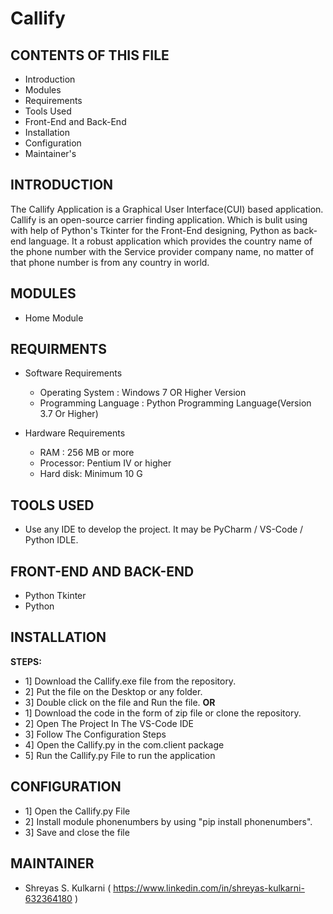 # Callify
CONTENTS OF THIS FILE
---------------------

 * Introduction
 * Modules
 * Requirements
 * Tools Used
 * Front-End and Back-End
 * Installation
 * Configuration
 * Maintainer's
 
 
 INTRODUCTION
--------------

The Callify Application is a Graphical User Interface(CUI) based application.
Callify is an open-source carrier finding application. Which is bulit using with
help of Python's Tkinter for the Front-End designing, Python as back-end language.
It a robust application which provides the country name of the phone number
with the Service provider company name, no matter of that phone number is from any
country in world.

MODULES
-------
* Home Module


REQUIRMENTS
------------
* Software Requirements
   * Operating System        : Windows 7 OR Higher Version
   * Programming Language    : Python Programming Language(Version 3.7 Or Higher)
   
   
* Hardware Requirements
  * RAM      :  256 MB or more
  * Processor: Pentium IV or higher
  * Hard disk: Minimum 10 G

TOOLS USED
------------
* Use any IDE to develop the project. It may be PyCharm / VS-Code / Python IDLE.

FRONT-END AND BACK-END
----------------------
* Python Tkinter
* Python

INSTALLATION
-------------
**STEPS:**
* 1] Download the Callify.exe file from the repository.
* 2] Put the file on the Desktop or any folder.
* 3] Double click on the file and Run the file.
**OR**
* 1] Download the code in the form of zip file or clone the repository.
* 2] Open The Project In The VS-Code IDE
* 3] Follow The Configuration Steps
* 4] Open the Callify.py in the com.client package 
* 5] Run the Callify.py File to run the application

CONFIGURATION
-------------
* 1] Open the Callify.py File
* 2] Install module phonenumbers by using "pip install phonenumbers".
* 3] Save and close the file

MAINTAINER
-------------
* Shreyas S. Kulkarni ( https://www.linkedin.com/in/shreyas-kulkarni-632364180 )
